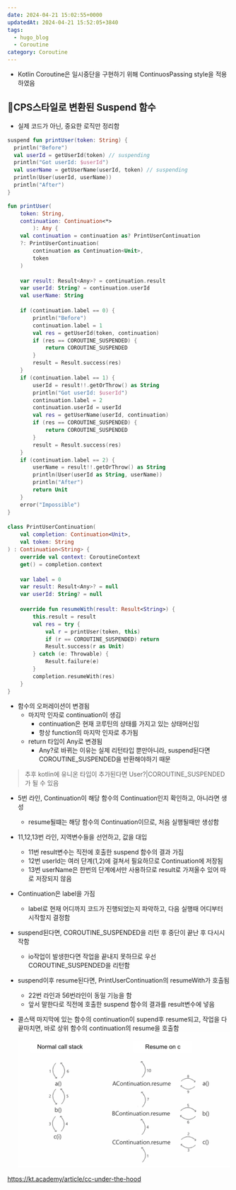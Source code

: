 ```yaml
---
date: 2024-04-21 15:02:55+0000
updatedAt: 2024-04-21 15:52:05+3840
tags:
  - hugo_blog
  - Coroutine
category: Coroutine
---
```

- Kotlin Coroutine은 일시중단을 구현하기 위해 ContinuosPassing style을 적용하였음

## CPS스타일로 변환된 Suspend 함수 
- 실제 코드가 아닌, 중요한 로직만 정리함

```kotlin
suspend fun printUser(token: String) {
  println("Before")
  val userId = getUserId(token) // suspending
  println("Got userId: $userId")
  val userName = getUserName(userId, token) // suspending
  println(User(userId, userName))
  println("After")
}
```

```kotlin
fun printUser(
    token: String,
    continuation: Continuation<*>
        ): Any {
    val continuation = continuation as? PrintUserContinuation
    ?: PrintUserContinuation(
        continuation as Continuation<Unit>,
        token
    )

    var result: Result<Any>? = continuation.result
    var userId: String? = continuation.userId
    val userName: String

    if (continuation.label == 0) {
        println("Before")
        continuation.label = 1
        val res = getUserId(token, continuation)
        if (res == COROUTINE_SUSPENDED) {
            return COROUTINE_SUSPENDED
        }
        result = Result.success(res)
    }
    if (continuation.label == 1) {
        userId = result!!.getOrThrow() as String
        println("Got userId: $userId")
        continuation.label = 2
        continuation.userId = userId
        val res = getUserName(userId, continuation)
        if (res == COROUTINE_SUSPENDED) {
            return COROUTINE_SUSPENDED
        }
        result = Result.success(res)
    }
    if (continuation.label == 2) {
        userName = result!!.getOrThrow() as String
        println(User(userId as String, userName))
        println("After")
        return Unit
    }
    error("Impossible")
}

class PrintUserContinuation(
    val completion: Continuation<Unit>,
    val token: String
) : Continuation<String> {
    override val context: CoroutineContext
    get() = completion.context

    var label = 0
    var result: Result<Any>? = null
    var userId: String? = null

    override fun resumeWith(result: Result<String>) {
        this.result = result
        val res = try {
            val r = printUser(token, this)
            if (r == COROUTINE_SUSPENDED) return
            Result.success(r as Unit)
        } catch (e: Throwable) {
            Result.failure(e)
        }
        completion.resumeWith(res)
    }
}
```
- 함수의 오퍼레이션이 변경됨
	- 마지막 인자로 continuation이 생김
		- continuation은 현재 코루틴의 상태를 가지고 있는 상태머신임
		- 항상 function의 마지막 인자로 추가됨
	- return 타입이 Any로 변경됨 
		- Any?로 바뀌는 이유는 실제 리턴타입 뿐만아니라, suspend된다면 COROUTINE_SUSPENDED을 반환해야하기 때문

> 추후 kotlin에 유니온 타입이 추가된다면 User?|COROUTINE_SUSPENDED가 될 수 있음


- 5번 라인, Continuation이 해당 함수의 Continuation인지 확인하고, 아니라면 생성
	- resume될떄는 해당 함수의 Continuation이므로, 처음 실행될때만 생성함

- 11,12,13번 라인, 지역변수들을 선언하고, 값을 대입
	- 11번 result변수는 직전에 호출한 suspend 함수의 결과 가짐
	- 12번 userId는 여러 단계(1,2)에 걸쳐서 필요하므로 Continuation에 저장됨
	- 13번 userName은 한번의 단계에서만 사용하므로 result로 가져올수 있어 따로 저장되지 않음

- Continuation은 label을 가짐
	- label로 현재 어디까지 코드가 진행되었는지 파악하고, 다음 실행때 어디부터 시작할지 결정함

- suspend된다면, COROUTINE_SUSPENDED을 리턴 후 중단이 끝난 후 다시시작함
	- io작업이 발생한다면 작업을 끝내지 못하므로 우선 COROUTINE_SUSPENDED을 리턴함

- suspend이후 resume된다면, PrintUserContinuation의 resumeWith가 호출됨
	- 22번 라인과 56번라인이 동일 기능을 함
	- 앞서 말한다로 직전에 호출한 suspend 함수의 결과를 result변수에 넣음

- 콜스택 마지막에 있는 함수의 continuation이 supend후 resume되고, 작업을 다 끝마치면, 바로 상위 함수의 continuation의 resume을 호출함
![center|600](real-resource-image/Pasted%20image%2020240204111912.png)

https://kt.academy/article/cc-under-the-hood